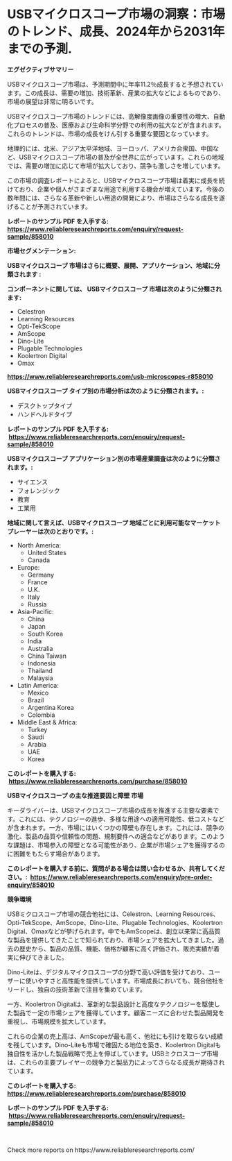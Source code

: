 <p><h1>USBマイクロスコープ市場の洞察：市場のトレンド、成長、2024年から2031年までの予測.</h1></p><p><strong>エグゼクティブサマリー</strong></p>
<p><p>USBマイクロスコープ市場は、予測期間中に年率11.2％成長すると予想されています。この成長は、需要の増加、技術革新、産業の拡大などによるものであり、市場の展望は非常に明るいです。</p><p>USBマイクロスコープ市場のトレンドには、高解像度画像の重要性の増大、自動化プロセスの普及、医療および生命科学分野での利用の拡大などが含まれます。これらのトレンドは、市場の成長をけん引する重要な要因となっています。</p><p>地理的には、北米、アジア太平洋地域、ヨーロッパ、アメリカ合衆国、中国など、USBマイクロスコープ市場の普及が全世界に広がっています。これらの地域では、需要の増加に応じて市場が拡大しており、競争も激しさを増しています。</p><p>この市場の調査レポートによると、USBマイクロスコープ市場は着実に成長を続けており、企業や個人がさまざまな用途で利用する機会が増えています。今後の数年間には、さらなる革新や新しい用途の開発により、市場はさらなる成長を遂げることが予測されています。</p></p>
<p><strong>レポートのサンプル PDF を入手する: <a href="https://www.reliableresearchreports.com/enquiry/request-sample/858010">https://www.reliableresearchreports.com/enquiry/request-sample/858010</a></strong></p>
<p><strong>市場セグメンテーション:</strong></p>
<p><strong> USBマイクロスコープ 市場はさらに概要、展開、アプリケーション、地域に分類されます :</strong></p>
<p><strong>コンポーネントに関しては、 USBマイクロスコープ 市場は次のように分類されます: &nbsp;</strong></p>
<p><ul><li>Celestron</li><li>Learning Resources</li><li>Opti-TekScope</li><li>AmScope</li><li>Dino-Lite</li><li>Plugable Technologies</li><li>Koolertron Digital</li><li>Omax</li></ul></p>
<p><strong><a href="https://www.reliableresearchreports.com/usb-microscopes-r858010">https://www.reliableresearchreports.com/usb-microscopes-r858010</a></strong></p>
<p><strong> USBマイクロスコープ タイプ別の市場分析は次のように分類されます。:</strong></p>
<p><ul><li>デスクトップタイプ</li><li>ハンドヘルドタイプ</li></ul></p>
<p><strong>レポートのサンプル PDF を入手する: &nbsp;<a href="https://www.reliableresearchreports.com/enquiry/request-sample/858010">https://www.reliableresearchreports.com/enquiry/request-sample/858010</a></strong></p>
<p><strong> USBマイクロスコープ アプリケーション別の市場産業調査は次のように分類されます。:</strong></p>
<p><ul><li>サイエンス</li><li>フォレンジック</li><li>教育</li><li>工業用</li></ul></p>
<p><strong>地域に関して言えば、USBマイクロスコープ 地域ごとに利用可能なマーケットプレーヤーは次のとおりです。:</strong></p>
<p><ul>
    <li>
        North America:
        <ul>
            <li>United States</li>
            <li>Canada</li>
        </ul>
    </li>
    <li>
        Europe:
        <ul>
            <li>Germany</li>
            <li>France</li>
            <li>U.K.</li>
            <li>Italy</li>
            <li>Russia</li>
        </ul>
    </li>
    <li>
        Asia-Pacific:
        <ul>
            <li>China</li>
            <li>Japan</li>
            <li>South Korea</li>
            <li>India</li>
            <li>Australia</li>
            <li>China Taiwan</li>
            <li>Indonesia</li>
            <li>Thailand</li>
            <li>Malaysia</li>
        </ul>
    </li>
    <li>
        Latin America:
        <ul>
            <li>Mexico</li>
            <li>Brazil</li>
            <li>Argentina Korea</li>
            <li>Colombia</li>
        </ul>
    </li>
    <li>
        Middle East & Africa:
        <ul>
            <li>Turkey</li>
            <li>Saudi</li>
            <li>Arabia</li>
            <li>UAE</li>
            <li>Korea</li>
        </ul>
    </li>
    </ul></p>
<p><strong>このレポートを購入する: &nbsp;<a href="https://www.reliableresearchreports.com/purchase/858010">https://www.reliableresearchreports.com/purchase/858010</a></strong></p>
<p><strong>USBマイクロスコープ の主な推進要因と障壁 市場</strong></p>
<p><p>キーダライバーは、USBマイクロスコープ市場の成長を推進する主要な要素です。これには、テクノロジーの進歩、多様な用途への適用可能性、低コストなどが含まれます。一方、市場にはいくつかの障壁も存在します。これには、競争の激化、製品の品質や信頼性の問題、規制要件への適合などがあります。このような課題は、市場参入の障壁となる可能性があり、企業が市場シェアを獲得するのに困難をもたらす場合があります。</p></p>
<p><strong>このレポートを購入する前に、質問がある場合は問い合わせるか、共有してください。:&nbsp; <a href="https://www.reliableresearchreports.com/enquiry/pre-order-enquiry/858010">https://www.reliableresearchreports.com/enquiry/pre-order-enquiry/858010</a></strong></p>
<p><strong>競争環境</strong></p>
<p><p>USBミクロスコープ市場の競合他社には、Celestron、Learning Resources、Opti-TekScope、AmScope、Dino-Lite、Plugable Technologies、Koolertron Digital、Omaxなどが挙げられます。中でもAmScopeは、創立以来常に高品質な製品を提供してきたことで知られており、市場シェアを拡大してきました。過去の歴史から、製品の品質、機能、価格が顧客に高く評価され、販売実績が着実に伸びてきました。</p><p>Dino-Liteは、デジタルマイクロスコープの分野で高い評価を受けており、ユーザーに使いやすさと高性能を提供しています。市場成長においても、競合他社をリードし、独自の技術革新で注目を集めています。</p><p>一方、Koolertron Digitalは、革新的な製品設計と高度なテクノロジーを駆使した製品で一定の市場シェアを獲得しています。顧客ニーズに合わせた製品開発を重視し、市場規模を拡大しています。</p><p>これらの企業の売上高は、AmScopeが最も高く、他社にも引けを取らない成績を残しています。Dino-Liteも市場で確固たる地位を築き、Koolertron Digitalも独自性を活かした製品戦略で売上を伸ばしています。USBミクロスコープ市場は、これらの主要プレイヤーの競争力と製品力によってさらなる成長が期待されています。</p></p>
<p><strong>このレポートを購入する: &nbsp; <a href="https://www.reliableresearchreports.com/purchase/858010">https://www.reliableresearchreports.com/purchase/858010</a></strong></p>
<p><strong>レポートのサンプル PDF を入手する: &nbsp;<a href="https://www.reliableresearchreports.com/enquiry/request-sample/858010">https://www.reliableresearchreports.com/enquiry/request-sample/858010</a></strong><strong></strong></p>
<p>&nbsp;</p>
<p>Check more reports on https://www.reliableresearchreports.com/</p>